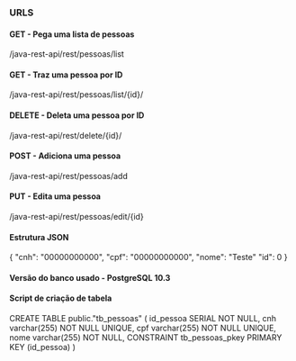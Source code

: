 ### URLS

#### GET - Pega uma lista de pessoas
/java-rest-api/rest/pessoas/list 

#### GET - Traz uma pessoa por ID
/java-rest-api/rest/pessoas/list/{id}/

#### DELETE - Deleta uma pessoa por ID
/java-rest-api/rest/delete/{id}/

#### POST - Adiciona uma pessoa
/java-rest-api/rest/pessoas/add

#### PUT - Edita uma pessoa
/java-rest-api/rest/pessoas/edit/{id}

#### Estrutura JSON
{
	"cnh": "00000000000",
	"cpf": "00000000000",
	"nome": "Teste"
	"id": 0
}

#### Versão do banco usado - PostgreSQL 10.3

#### Script de criação de tabela

CREATE TABLE public."tb_pessoas"
(
    id_pessoa SERIAL NOT NULL,
    cnh varchar(255) NOT NULL UNIQUE,
    cpf varchar(255) NOT NULL UNIQUE,
    nome varchar(255) NOT NULL,
    CONSTRAINT tb_pessoas_pkey PRIMARY KEY (id_pessoa)
)
